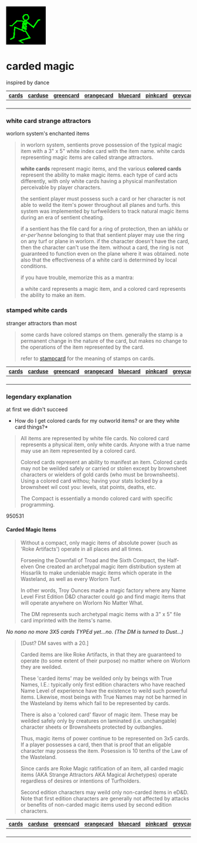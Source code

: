 ![dancer](assets/dancer.gif)

# carded magic

inspired by dance

|  [cards](cards.md)  |  [carduse](carduse.md)  |  [greencard](greencard.md)  |  [orangecard](orangecard.md)  |  [bluecard](bluecard.md)  |  [pinkcard](pinkcard.md)  |  [greycard](greycard.md)  |  [mintcard](mintcard.md)  |  [goldcard](goldcard.md)  |  [yellowcard](yellowcard.md)  | 
| ------------------- | ----------------------- | --------------------------- | ----------------------------- | ------------------------- | ------------------------- | ------------------------- | ------------------------- | ------------------------- | ----------------------------- | 
| &nbsp;              | &nbsp;                  | &nbsp;                      | &nbsp;                        | &nbsp;                    | &nbsp;                    | &nbsp;                    | &nbsp;                    | &nbsp;                    | &nbsp;                        | 

### white card strange attractors

worlorn system's enchanted items
>
>  in worlorn system, sentients prove possession of the typical magic item with a 3" x 5" white index card with the item name. white cards representing magic items are called strange attractors. 
>
>  **white cards** represent magic items, and the various **colored cards** represent the ability to make magic items. each type of card acts differently, with only white cards having a physical manifestation perceivable by player characters.
>
>  the sentient player must possess such a card or her character is not able to weild the item's power throughout all planes and turfs. this system was implemented by turfweilders to track natural magic items during an era of sentient cheating. 
>
>  if a sentient has the file card for a ring of protection, then an iahklu or *er-per’henne* belonging to that that sentient player may use the ring on any turf or plane in worlorn. if the character doesn't have the card, then the character can't use the item. without a card, the ring is not guaranteed to function even on the plane where it was obtained. note also that the effectiveness of a white card is determined by local conditions.
>
>  if you have trouble, memorize this as a mantra:
>
>  a white card represents a magic item, and a colored card represents the ability to make an item.

### stamped white cards

stranger attractors than most
>
>  some cards have colored stamps on them. generally the stamp is a permanent change in the nature of the card, but makes no change to the operations of the item represented by the card. 
>
>  refer to  [stampcard](stampcard.md)  for the meaning of stamps on cards.

|  [cards](cards.md)  |  [carduse](carduse.md)  |  [greencard](greencard.md)  |  [orangecard](orangecard.md)  |  [bluecard](bluecard.md)  |  [pinkcard](pinkcard.md)  |  [greycard](greycard.md)  |  [mintcard](mintcard.md)  |  [goldcard](goldcard.md)  |  [yellowcard](yellowcard.md)  | 
| ------------------- | ----------------------- | --------------------------- | ----------------------------- | ------------------------- | ------------------------- | ------------------------- | ------------------------- | ------------------------- | ----------------------------- | 
| &nbsp;              | &nbsp;                  | &nbsp;                      | &nbsp;                        | &nbsp;                    | &nbsp;                    | &nbsp;                    | &nbsp;                    | &nbsp;                    | &nbsp;                        | 

### legendary explanation

at first we didn't succeed

 * How do I get colored cards for my outworld items? or are they white card things?* 
>
>  All items are represented by white file cards. No colored card represents a physical item, only white cards. Anyone with a true name may use an item represented by a colored card.
>
>  Colored cards represent an ability to manifest an item. Colored cards may not be weilded safely or carried or stolen except by brownsheet characters or wielders of gold cards (who must be brownsheets). Using a colored card withou; having your stats locked by a brownsheet wil cost you: levels, stat points, deaths, etc. 
>
>  The Compact is essentially a mondo colored card with specific programming.

 950531 

#### Carded Magic Items
>
>  Without a compact, only magic items of absolute power (such as 'Roke Artifacts') operate in all places and all times. 
>
>  Forseeing the Downfall of Troad and the Sixth Compact, the Half-elven One created an archetypal magic item distribution system at Hissarlik to make undeniable magic items which operate in the Wasteland, as well as every Worlorn Turf.
>
>  In other words, Troy Ounces made a magic factory where any Name Level First Edition D&D character could go and find magic items that will operate anywhere on Worlorn No Matter What. 
>
>  The DM represents such archetypal magic items with a 3" x 5" file card imprinted with the items's name.

 *No nono no more 3X5 cards TYPEd yet...no. (The DM is turned to Dust...)* 
>
>  [Dust? DM saves with a 20.]
>
>  Carded items are like Roke Artifacts, in that they are guaranteed to operate (to some extent of their purpose) no matter where on Worlorn they are weilded. 
>
>  These 'carded items' may be weilded only by beings with True Names, I.E.: typically only first edition characters who have reached Name Level of experience have the existence to weild such powerful items. Likewise, most beings with True Names may not be harmed in the Wasteland by items which fail to be represented by cards.
>
>  There is also a 'colored card' flavor of magic item. These may be weilded safely only by creatures on laminated (i.e. unchangable) character sheets or Brownsheets protected by outbangles. 
>
>  Thus, magic items of power continue to be represented on 3x5 cards. If a player possesses a card, then that is proof that an eligable character may possess the item. Posession is 10 tenths of the Law of the Wasteland. 
>
>  Since cards are Roke Magic ratification of an item, all carded magic items (AKA Strange Attractors AKA Magical Archetypes) operate regardless of desires or intentions of Turfholders.
>
>  Second edition characters may weild only non-carded items in eD&D. Note that first edition characters are generally not affected by attacks or benefits of non-carded magic items used by second edition characters. 

|  [cards](cards.md)  |  [carduse](carduse.md)  |  [greencard](greencard.md)  |  [orangecard](orangecard.md)  |  [bluecard](bluecard.md)  |  [pinkcard](pinkcard.md)  |  [greycard](greycard.md)  |  [mintcard](mintcard.md)  |  [goldcard](goldcard.md)  |  [yellowcard](yellowcard.md)  | 
| ------------------- | ----------------------- | --------------------------- | ----------------------------- | ------------------------- | ------------------------- | ------------------------- | ------------------------- | ------------------------- | ----------------------------- | 
| &nbsp;              | &nbsp;                  | &nbsp;                      | &nbsp;                        | &nbsp;                    | &nbsp;                    | &nbsp;                    | &nbsp;                    | &nbsp;                    | &nbsp;                        | 

 